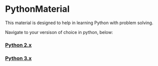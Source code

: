 # PythonMaterial
This material is designed to help in learning Python with problem solving.

Navigate to your versison of choice in python, below:
### [Python 2.x](https://github.com/udhayprakash/PythonMaterial/tree/master/python2)
### [Python 3.x](https://github.com/udhayprakash/PythonMaterial/tree/master/python3)